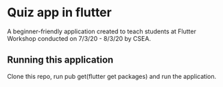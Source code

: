 # Quiz app in flutter

A beginner-friendly application created to teach students at Flutter Workshop conducted on 7/3/20 - 8/3/20 by CSEA.

## Running this application

Clone this repo, run pub get(flutter get packages) and run the application.
